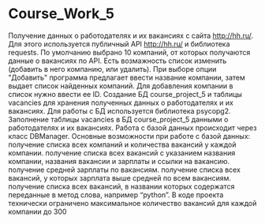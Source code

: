 # Course_Work_5

Получение данных о работодателях и их вакансиях с сайта http://hh.ru/. Для этого используется публичный API http://hh.ru/ и библиотека requests.
По умолчанию выбрано 10 компаний, от которых получаются данные о вакансиях по API. 
Есть возмажность список изменить (добавить в него компанию, или удалить). 
При выборе опции "Добавить" программа предлагает ввести название компании, затем выдает список найденных компаний. Для добавления компании в список нужно ввести ее ID.
Создание БД course_project_5 и таблицы vacancies для хранения полученных данных о работодателях и их вакансиях. Для работы с БД используется библиотека psycopg2.
Заполнение таблицы vacancies в БД course_project_5 данными о работодателях и их вакансиях.
Работа с базой данных происходит через класс DBManager. Основные возможности при работе с базой данных:
получение списка всех компаний и количества вакансий у каждой компании.
получение списка всех вакансий с указанием названия компании, названия вакансии и зарплаты и ссылки на вакансию.
получение средней зарплаты по вакансиям.
получение списка всех вакансий, у которых зарплата выше средней по всем вакансиям.
получение списка всех вакансий, в названии которых содержатся переданные в метод слова, например “python”.
В коде проекта технически ограничено максимальное количество вакансий для каждой компании до 300
